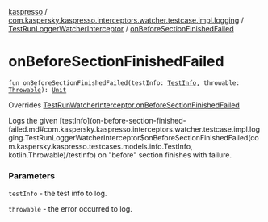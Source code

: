 [kaspresso](../../index.md) / [com.kaspersky.kaspresso.interceptors.watcher.testcase.impl.logging](../index.md) / [TestRunLoggerWatcherInterceptor](index.md) / [onBeforeSectionFinishedFailed](./on-before-section-finished-failed.md)

# onBeforeSectionFinishedFailed

`fun onBeforeSectionFinishedFailed(testInfo: `[`TestInfo`](../../com.kaspersky.kaspresso.testcases.models.info/-test-info/index.md)`, throwable: `[`Throwable`](https://kotlinlang.org/api/latest/jvm/stdlib/kotlin/-throwable/index.html)`): `[`Unit`](https://kotlinlang.org/api/latest/jvm/stdlib/kotlin/-unit/index.html)

Overrides [TestRunWatcherInterceptor.onBeforeSectionFinishedFailed](../../com.kaspersky.kaspresso.interceptors.watcher.testcase/-test-run-watcher-interceptor/on-before-section-finished-failed.md)

Logs the given [testInfo](on-before-section-finished-failed.md#com.kaspersky.kaspresso.interceptors.watcher.testcase.impl.logging.TestRunLoggerWatcherInterceptor$onBeforeSectionFinishedFailed(com.kaspersky.kaspresso.testcases.models.info.TestInfo, kotlin.Throwable)/testInfo) on "before" section finishes with failure.

### Parameters

`testInfo` - the test info to log.

`throwable` - the error occurred to log.